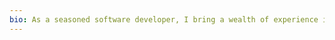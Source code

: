 ```yaml
---
bio: As a seasoned software developer, I bring a wealth of experience in developing production-ready applications in several domains including mobile/web, distributed cloud solutions, game development, and AI/ML. Currently, I work at SpeakSynk Technology as an Algorithm and Backend developer. Previously, I worked as a VR developer where I led the creation of a simulated factory training module for LSTA. My passions lie across the stack crafting user-driven interfaces, and robust backends. With a proven entrepreneurial mindset, strong work ethic, and a track record of problem-solving, I am actively seeking new challenges and software development opportunities.
---
```

